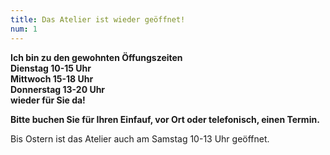 ```yaml
---
title: Das Atelier ist wieder geöffnet!
num: 1
---
```


__Ich bin zu den gewohnten Öffungszeiten__<br>
__Dienstag 10-15 Uhr__<br>
__Mittwoch  15-18 Uhr__<br>
__Donnerstag  13-20 Uhr__<br>
__wieder für Sie da!__

__Bitte buchen Sie für Ihren Einfauf, vor Ort oder telefonisch, einen Termin.__
 
Bis Ostern ist das Atelier auch am
Samstag 10-13 Uhr
geöffnet.

